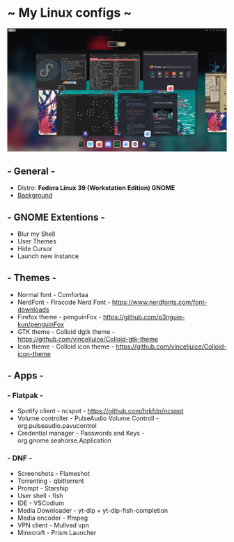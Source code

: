 # ~ My Linux configs ~

![Screenshot of current desktop look](./media/desktop.png)

## - General -
- Distro: **Fedora Linux 39 (Workstation Edition) GNOME**
- [Background](./media/wallpaper_glassbeach.webp)

## - GNOME Extentions -
- Blur my Shell
- User Themes
- Hide Cursor
- Launch new instance

## - Themes -
- Normal font - Comfortaa
- NerdFont - Firacode Nerd Font - https://www.nerdfonts.com/font-downloads
- Firefox theme - penguinFox - https://github.com/p3nguin-kun/penguinFox
- GTK theme - Colloid dgtk theme - https://github.com/vinceliuice/Colloid-gtk-theme
- Icon theme - Colloid icon theme - https://github.com/vinceliuice/Colloid-icon-theme

## - Apps -
### - Flatpak -
- Spotify client - ncspot - https://github.com/hrkfdn/ncspot
- Volume controller - PulseAudio Volume Controll - org.pulseaudio.pavucontrol
- Credential manager - Passwords and Keys - org.gnome.seahorse.Application
### - DNF -
- Screenshots - Flameshot
- Torrenting - qbittorrent
- Prompt - Starship
- User shell - fish
- IDE - VSCodium
- Media Downloader - yt-dlp + yt-dlp-fish-completion
- Media encoder - ffmpeg
- VPN client - Mullvad vpn
- Minecraft - Prism Launcher
